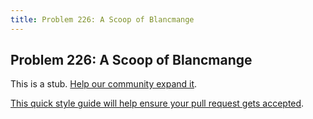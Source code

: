```yaml
---
title: Problem 226: A Scoop of Blancmange
---
```

## Problem 226: A Scoop of Blancmange

This is a stub. <a href='https://github.com/freecodecamp/guides/tree/master/src/pages/certifications/coding-interview-prep/project-euler/problem-226-a-scoop-of-blancmange/index.md' target='_blank' rel='nofollow'>Help our community expand it</a>.

<a href='https://github.com/freecodecamp/guides/blob/master/README.md' target='_blank' rel='nofollow'>This quick style guide will help ensure your pull request gets accepted</a>.

<!-- The article goes here, in GitHub-flavored Markdown. Feel free to add YouTube videos, images, and CodePen/JSBin embeds  -->
